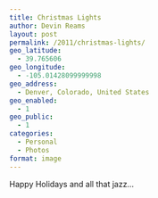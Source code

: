 ```yaml
---
title: Christmas Lights
author: Devin Reams
layout: post
permalink: /2011/christmas-lights/
geo_latitude:
  - 39.765606
geo_longitude:
  - -105.01428099999998
geo_address:
  - Denver, Colorado, United States
geo_enabled:
  - 1
geo_public:
  - 1
categories:
  - Personal
  - Photos
format: image
---
```

Happy Holidays and all that jazz&#8230;